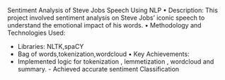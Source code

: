 Sentiment Analysis of Steve Jobs Speech Using NLP 
•	Description: This project involved sentiment analysis on Steve Jobs’ iconic speech to understand the emotional impact of his words. 
•	Methodology and Technologies Used:  
-	Libraries: NLTK,spaCY 
-	Bag of words,tokenization,wordcloud 
•	Key Achievements:  
-	Implemented logic for tokenization , lemmetization , wordcloud and summary.  - Achieved accurate sentiment Classification 
